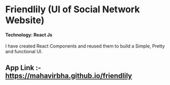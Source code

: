 # Friendlily (UI of Social Network Website)

#### Technology: React Js

I have created React Components and reused them to build a Simple, Pretty and functional UI.

## App Link :- https://mahavirbha.github.io/friendlily
